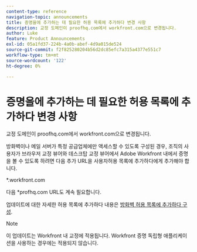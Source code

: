 ```yaml
---
content-type: reference
navigation-topic: announcements
title: 증명을에 추가하는 데 필요한 허용 목록에 추가하다 변경 사항
description: 교정 도메인이 proofhq.com에서 workfront.com으로 변경됩니다.
author: Luke
feature: Product Announcements
exl-id: 05a1fd37-224b-4a0b-abef-4d9a015de524
source-git-commit: f2f825280204b56d2dc85efc7a315a4377e551c7
workflow-type: tm+mt
source-wordcount: '122'
ht-degree: 0%

---
```


# 증명을에 추가하는 데 필요한 허용 목록에 추가하다 변경 사항

교정 도메인이 proofhq.com에서 workfront.com으로 변경됩니다.

방화벽이나 메일 서버가 특정 공급업체에만 액세스할 수 있도록 구성된 경우, 조직의 사용자가 브라우저 교정 뷰어와 데스크탑 교정 뷰어에서 Adobe Workfront 내에서 증명을 볼 수 있도록 하려면 다음 추가 URL을 사용자허용 목록에 추가하다에게 추가해야 합니다.

&#42;.workfront.com

다음 &#42;profhq.com URL도 계속 필요합니다.

업데이트에 대한 자세한 허용 목록에 추가하다 내용은 [방화벽 허용 목록에 추가하다 구성](../../administration-and-setup/get-started-wf-administration/configure-your-firewall.md).

>[!NOTE]
>
>이 업데이트는 Workfront 내 교정에 적용됩니다. Workfront 증명 독립형 애플리케이션을 사용하는 경우에는 적용되지 않습니다.
